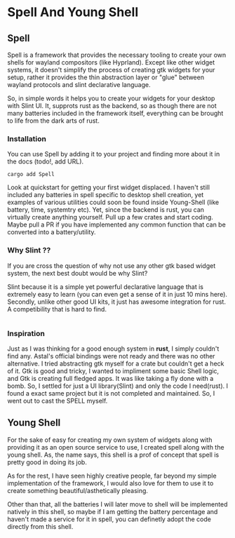 # Spell And Young Shell

## Spell

Spell is a framework that provides the necessary tooling to create your own
shells for wayland compositors (like Hyprland). Except like other widget systems,
it doesn't simplify the process of creating gtk widgets for your setup, rather
it provides the thin abstraction layer or "glue" between wayland protocols and
slint declarative language.

So, in simple words it helps you to create your widgets for your desktop with Slint UI.
It, supprots rust as the backend, so as though there are not many batteries included
in the framework itself, everything can be brought to life from the dark arts of
rust.

### Installation

You can use Spell by adding it to your project and finding more about it in the docs
(todo!, add URL).

```
cargo add Spell
```

Look at quickstart for getting your first widget displaced.
I haven't still included any batteries in spell specific to desktop shell creation,
yet examples of various utilities could soon be found inside Young-Shell (like battery,
time, systemtry etc). Yet, since the backend is rust, you can virtually create anything
yourself. Pull up a few crates and start coding. Maybe pull a PR if you have implemented
any common function that can be converted into a battery/utility.

### Why Slint ??

If you are cross the question of why not use any other gtk based widget system,
the next best doubt would be why Slint?

Slint because it is a simple yet powerful declarative language that is extremely
easy to learn (you can even get a sense of it in just 10 mins here). Secondly, unlike
other good UI kits, it just has awesome integration for rust. A competibility that
is hard to find.

```
```

### Inspiration

Just as I was thinking for a good enough system in **rust**, I simply couldn't find
any. Astal's official bindings were not ready and there was no other alternative.
I tried abstracting gtk myself for a crate but couldn't get a heck of it. Gtk is
good and tricky, I wanted to impliment some basic Shell logic, and Gtk is creating
full fledged apps. It was like taking a fly done with a bomb. So, I settled for just
a UI library(Slint) and only the code I need(rust). I found a exact same project
but it is not completed and maintained. So, I went out to cast the SPELL myself.

## Young Shell

For the sake of easy for creating my own system of widgets along with providing
it as an open source service to use, I created spell along with the young shell.
As, the name says, this shell is a prof of concept that spell is pretty good in
doing its job.

As for the rest, I have seen highly creative people, far beyond my
simple implementation of the framework, I would also love for them to use it to
create something beautiful/asthetically pleasing.

Other than that, all the batteries I will later move to shell will be implemented
natively in this shell, so maybe if I am getting the battery percentage and haven't
made a service for it in spell, you can definetly adopt the code directly from
this shell.
